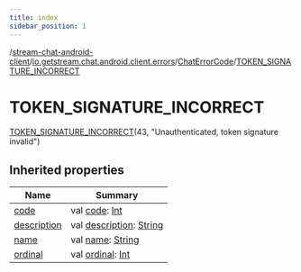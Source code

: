 ```yaml
---
title: index
sidebar_position: 1
---
```

/[stream-chat-android-client](../../../index.md)/[io.getstream.chat.android.client.errors](../../index.md)/[ChatErrorCode](../index.md)/[TOKEN_SIGNATURE_INCORRECT](index.md)  
  
  
  
# TOKEN_SIGNATURE_INCORRECT  
[TOKEN_SIGNATURE_INCORRECT](index.md)(43, "Unauthenticated, token signature invalid")  
  
## Inherited properties  
  
|  Name |  Summary | 
|---|---|
| <a name="io.getstream.chat.android.client.errors/ChatErrorCode.TOKEN_SIGNATURE_INCORRECT/code/#/PointingToDeclaration/"></a>[code](code.md)| <a name="io.getstream.chat.android.client.errors/ChatErrorCode.TOKEN_SIGNATURE_INCORRECT/code/#/PointingToDeclaration/"></a>val [code](code.md): [Int](https://kotlinlang.org/api/latest/jvm/stdlib/kotlin/-int/index.html)|
| <a name="io.getstream.chat.android.client.errors/ChatErrorCode.TOKEN_SIGNATURE_INCORRECT/description/#/PointingToDeclaration/"></a>[description](description.md)| <a name="io.getstream.chat.android.client.errors/ChatErrorCode.TOKEN_SIGNATURE_INCORRECT/description/#/PointingToDeclaration/"></a>val [description](description.md): [String](https://kotlinlang.org/api/latest/jvm/stdlib/kotlin/-string/index.html)|
| <a name="io.getstream.chat.android.client.errors/ChatErrorCode.TOKEN_SIGNATURE_INCORRECT/name/#/PointingToDeclaration/"></a>[name](name.md)| <a name="io.getstream.chat.android.client.errors/ChatErrorCode.TOKEN_SIGNATURE_INCORRECT/name/#/PointingToDeclaration/"></a>val [name](name.md): [String](https://kotlinlang.org/api/latest/jvm/stdlib/kotlin/-string/index.html)|
| <a name="io.getstream.chat.android.client.errors/ChatErrorCode.TOKEN_SIGNATURE_INCORRECT/ordinal/#/PointingToDeclaration/"></a>[ordinal](ordinal.md)| <a name="io.getstream.chat.android.client.errors/ChatErrorCode.TOKEN_SIGNATURE_INCORRECT/ordinal/#/PointingToDeclaration/"></a>val [ordinal](ordinal.md): [Int](https://kotlinlang.org/api/latest/jvm/stdlib/kotlin/-int/index.html)|

